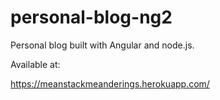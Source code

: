 # personal-blog-ng2
Personal blog built with Angular and node.js. 

Available at: 

https://meanstackmeanderings.herokuapp.com/
